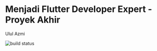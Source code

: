 # Menjadi Flutter Developer Expert - Proyek Akhir

Ulul Azmi

![build status](https://api.codemagic.io/apps/6244185666f7434838d8b9e4/6244185666f7434838d8b9e3/status_badge.svg)

